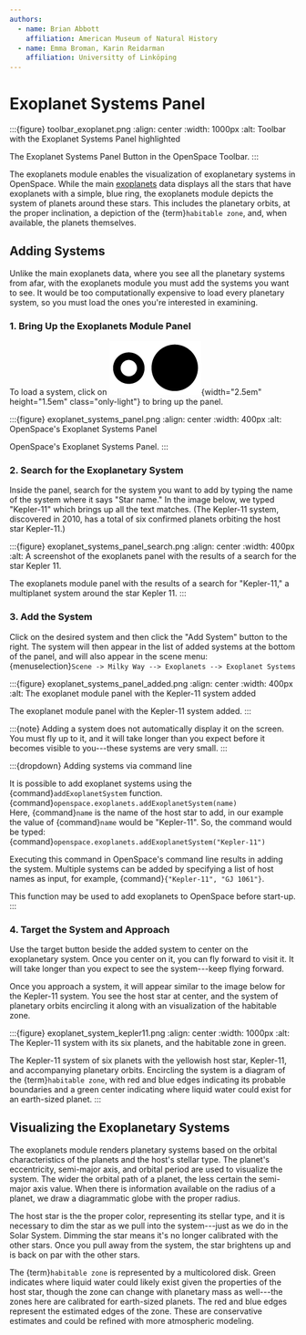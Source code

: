 ```yaml
---
authors:
  - name: Brian Abbott
    affiliation: American Museum of Natural History
  - name: Emma Broman, Karin Reidarman
    affiliation: Universitty of Linköping
---
```



# Exoplanet Systems Panel

:::{figure} toolbar_exoplanet.png
:align: center
:width: 1000px
:alt: Toolbar with the Exoplanet Systems Panel highlighted

The Exoplanet Systems Panel Button in the OpenSpace Toolbar.
:::


The exoplanets module enables the visualization of exoplanetary systems in OpenSpace. While the main [exoplanets](/content/milky-way/exoplanets/exoplanet-systems/index) data displays all the stars that have exoplanets with a simple, blue ring, the exoplanets module depicts the system of planets around these stars. This includes the planetary orbits, at the proper inclination, a depiction of the {term}`habitable zone`, and, when available, the planets themselves.



## Adding Systems

Unlike the main exoplanets data, where you see all the planetary systems from afar, with the exoplanets module you must add the systems you want to see. It would be too computationally expensive to load every planetary system, so you must load the ones you're interested in examining.


### 1. Bring Up the Exoplanets Module Panel

To load a system, click on ![Exoplanets module icon](exoplanet_module_icon_lighttheme.png){width="2.5em" height="1.5em" class="only-light"} to bring up the panel.


:::{figure} exoplanet_systems_panel.png
:align: center
:width: 400px
:alt: OpenSpace's Exoplanet Systems Panel

OpenSpace's Exoplanet Systems Panel.
:::



### 2. Search for the Exoplanetary System

Inside the panel, search for the system you want to add by typing the name of the system where it says "Star name." In the image below, we typed "Kepler-11" which brings up all the text matches. (The Kepler-11 system, discovered in 2010, has a total of six confirmed planets orbiting the host star Kepler-11.)


:::{figure} exoplanet_systems_panel_search.png
:align: center
:width: 400px
:alt: A screenshot of the exoplanets panel with the results of a search for the star Kepler 11.

The exoplanets module panel with the results of a search for "Kepler-11," a multiplanet system around the star Kepler 11.
:::



### 3. Add the System

Click on the desired system and then click the "Add System" button to the right. The system will then appear in the list of added systems at the bottom of the panel, and will also appear in the scene menu: \
{menuselection}`Scene -> Milky Way --> Exoplanets --> Exoplanet Systems`

:::{figure} exoplanet_systems_panel_added.png
:align: center
:width: 400px
:alt: The exoplanet module panel with the Kepler-11 system added

The exoplanet module panel with the Kepler-11 system added.
:::



:::{note}
Adding a system does not automatically display it on the screen. You must fly up to it, and it will take longer than you expect before it becomes visible to you---these systems are very small.
:::



:::{dropdown} Adding systems via command line

It is possible to add exoplanet systems using the {command}`addExoplanetSystem` function. \
{command}`openspace.exoplanets.addExoplanetSystem(name)` \
Here, {command}`name` is the name of the host star to add, in our example the value of {command}`name` would be "Kepler-11". So, the command would be typed: \
{command}`openspace.exoplanets.addExoplanetSystem("Kepler-11")`

Executing this command in OpenSpace's command line results in adding the system. Multiple systems can be added by specifying a list of host names as input, for example, {command}`{"Kepler-11", "GJ 1061"}`.

This function may be used to add exoplanets to OpenSpace before start-up.
:::


### 4. Target the System and Approach

Use the target button beside the added system to center on the exoplanetary system. Once you center on it, you can fly forward to visit it. It will take longer than you expect to see the system---keep flying forward.

Once you approach a system, it will appear similar to the image below for the Kepler-11 system. You see the host star at center, and the system of planetary orbits encircling it along with an visualization of the habitable zone.

:::{figure} exoplanet_system_kepler11.png
:align: center
:width: 1000px
:alt: The Kepler-11 system with its six planets, and the habitable zone in green.

The Kepler-11 system of six planets with the yellowish host star, Kepler-11, and accompanying planetary orbits. Encircling the system is a diagram of the {term}`habitable zone`, with red and blue edges indicating its probable boundaries and a green center indicating where liquid water could exist for an earth-sized planet.
:::



## Visualizing the Exoplanetary Systems

The exoplanets module renders planetary systems based on the orbital characteristics of the planets and the host's stellar type. The planet's eccentricity, semi-major axis, and orbital period are used to visualize the system. The wider the orbital path of a planet, the less certain the semi-major axis value. When there is information available on the radius of a planet, we draw a diagrammatic globe with the proper radius.

The host star is the the proper color, representing its stellar type, and it is necessary to dim the star as we pull into the system---just as we do in the Solar System. Dimming the star means it's no longer calibrated with the other stars. Once you pull away from the system, the star brightens up and is back on par with the other stars.

The {term}`habitable zone` is represented by a multicolored disk. Green indicates where liquid water could likely exist given the properties of the host star, though the zone can change with planetary mass as well---the zones here are calibrated for earth-sized planets. The red and blue edges represent the estimated edges of the zone. These are conservative estimates and could be refined with more atmospheric modeling.
